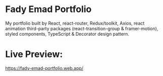 # Fady Emad Portfolio

My portfolio built by React, react-router, Redux/toolkit, Axios, react animation third-party packages (react-transition-group & framer-motion), styled components, TypeScript & Decorator design pattern.

# Live Preview:
https://fady-emad-portfolio.web.app/
